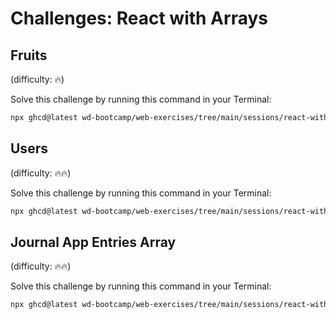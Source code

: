 # Challenges: React with Arrays

## Fruits

(difficulty: 🔥)

Solve this challenge by running this command in your Terminal:

```bash
npx ghcd@latest wd-bootcamp/web-exercises/tree/main/sessions/react-with-arrays/fruits
```

## Users

(difficulty: 🔥🔥)

Solve this challenge by running this command in your Terminal:

```bash
npx ghcd@latest wd-bootcamp/web-exercises/tree/main/sessions/react-with-arrays/users
```

## Journal App Entries Array

(difficulty: 🔥🔥)

Solve this challenge by running this command in your Terminal:

```bash
npx ghcd@latest wd-bootcamp/web-exercises/tree/main/sessions/react-with-arrays/journal-app-entries-array
```
